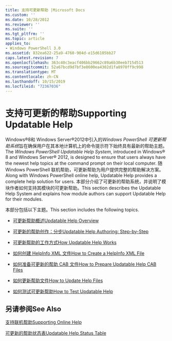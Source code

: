 ```yaml
---
title: 支持可更新帮助 |Microsoft Docs
ms.custom: ''
ms.date: 10/28/2012
ms.reviewer: ''
ms.suite: ''
ms.tgt_pltfrm: ''
ms.topic: article
applies_to:
- Windows PowerShell 3.0
ms.assetid: 832ea622-25a9-4760-904d-e15d6105bb27
caps.latest.revision: 7
ms.openlocfilehash: 363c40c3eacf406bb29662c89a6b30eeb715d513
ms.sourcegitcommit: 52a67bcd9d7bf3e8600ea4302d1fa8970ff9c998
ms.translationtype: MT
ms.contentlocale: zh-CN
ms.lasthandoff: 10/15/2019
ms.locfileid: "72367036"
---
```

# <a name="supporting-updatable-help"></a><span data-ttu-id="ba68b-102">支持可更新的帮助</span><span class="sxs-lookup"><span data-stu-id="ba68b-102">Supporting Updatable Help</span></span>

<span data-ttu-id="ba68b-103">Windows®8和 Windows Server®2012中引入的*Windows PowerShell 可更新帮助系统*旨在确保用户在其本地计算机上的命令提示符下始终具有最新的帮助主题。</span><span class="sxs-lookup"><span data-stu-id="ba68b-103">The *Windows PowerShell Updatable Help System*, introduced in Windows® 8 and Windows Server® 2012, is designed to ensure that users always have the newest help topics at the command prompt on their local computer.</span></span> <span data-ttu-id="ba68b-104">随 Windows PowerShell 联机帮助，可更新帮助为用户提供完整的帮助解决方案。</span><span class="sxs-lookup"><span data-stu-id="ba68b-104">Along with Windows PowerShell online help, Updatable Help provides a complete help solution for users.</span></span> <span data-ttu-id="ba68b-105">本部分介绍了可更新的帮助系统，并说明了模块作者如何支持其模块的可更新帮助。</span><span class="sxs-lookup"><span data-stu-id="ba68b-105">This section describes the Updatable Help System and explains how module authors can support Updatable Help for their modules.</span></span>

<span data-ttu-id="ba68b-106">本部分包括以下主题。</span><span class="sxs-lookup"><span data-stu-id="ba68b-106">This section includes the following topics.</span></span>

- [<span data-ttu-id="ba68b-107">可更新帮助概述</span><span class="sxs-lookup"><span data-stu-id="ba68b-107">Updatable Help Overview</span></span>](./updatable-help-overview.md)

- [<span data-ttu-id="ba68b-108">可更新的帮助创作：分步</span><span class="sxs-lookup"><span data-stu-id="ba68b-108">Updatable Help Authoring: Step-by-Step</span></span>](./updatable-help-authoring-step-by-step.md)

- [<span data-ttu-id="ba68b-109">可更新帮助的工作方式</span><span class="sxs-lookup"><span data-stu-id="ba68b-109">How Updatable Help Works</span></span>](./how-updatable-help-works.md)

- [<span data-ttu-id="ba68b-110">如何创建 HelpInfo XML 文件</span><span class="sxs-lookup"><span data-stu-id="ba68b-110">How to Create a HelpInfo XML File</span></span>](./how-to-create-a-helpinfo-xml-file.md)

- [<span data-ttu-id="ba68b-111">如何准备可更新的帮助 CAB 文件</span><span class="sxs-lookup"><span data-stu-id="ba68b-111">How to Prepare Updatable Help CAB Files</span></span>](./how-to-prepare-updatable-help-cab-files.md)

- [<span data-ttu-id="ba68b-112">如何更新帮助文件</span><span class="sxs-lookup"><span data-stu-id="ba68b-112">How to Update Help Files</span></span>](./how-to-update-help-files.md)

- [<span data-ttu-id="ba68b-113">如何测试可更新帮助</span><span class="sxs-lookup"><span data-stu-id="ba68b-113">How to Test Updatable Help</span></span>](./how-to-test-updatable-help.md)

## <a name="see-also"></a><span data-ttu-id="ba68b-114">另请参阅</span><span class="sxs-lookup"><span data-stu-id="ba68b-114">See Also</span></span>

[<span data-ttu-id="ba68b-115">支持联机帮助</span><span class="sxs-lookup"><span data-stu-id="ba68b-115">Supporting Online Help</span></span>](./supporting-online-help.md)

[<span data-ttu-id="ba68b-116">可更新的帮助状态表</span><span class="sxs-lookup"><span data-stu-id="ba68b-116">Updatable Help Status Table</span></span>](https://www.microsoft.com/en-us/itpro/windows)